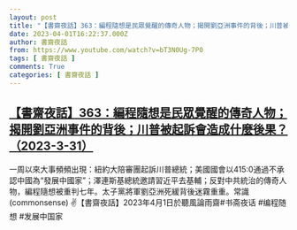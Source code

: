 ```yaml
---
layout: post
title: "【書齋夜話】363：編程隨想是民眾覺醒的傳奇人物；揭開劉亞洲事件的背後；川普被起訴會造成什麼後果？（2023-3-31）"
date: 2023-04-01T16:22:37.000Z
author: 書齋夜話
from: https://www.youtube.com/watch?v=bT3N0Ug-7P0
tags: [ 書齋夜話 ]
comments: True
categories: [ 書齋夜話 ]
---
```

<!--1680366157000-->
[【書齋夜話】363：編程隨想是民眾覺醒的傳奇人物；揭開劉亞洲事件的背後；川普被起訴會造成什麼後果？（2023-3-31）](https://www.youtube.com/watch?v=bT3N0Ug-7P0)
------

<div>
一周以來大事頻頻出現：紐約大陪審團起訴川普總統；美國國會以415:0通過不承認中國為“發展中國家”；澤連斯基總統邀請習近平去基輔；反對中共統治的傳奇人物，編程隨想被重判七年。太子黨將軍劉亞洲死緩背後迷霧重重。常識(commonsense) ✌【書齋夜話】2023年4月1日於聽風論雨齋#书斋夜话 #编程随想 #发展中国家
</div>
